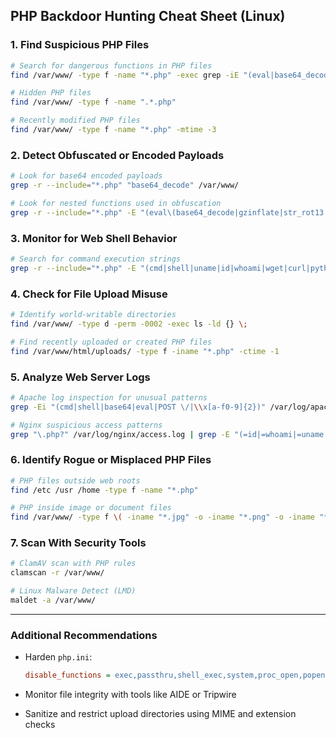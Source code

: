 ## PHP Backdoor Hunting Cheat Sheet (Linux)

### 1. Find Suspicious PHP Files

```bash
# Search for dangerous functions in PHP files
find /var/www/ -type f -name "*.php" -exec grep -iE "(eval|base64_decode|system|shell_exec|passthru|popen|proc_open)" {} \; -print

# Hidden PHP files
find /var/www/ -type f -name ".*.php"

# Recently modified PHP files
find /var/www/ -type f -name "*.php" -mtime -3
```

### 2. Detect Obfuscated or Encoded Payloads

```bash
# Look for base64 encoded payloads
grep -r --include="*.php" "base64_decode" /var/www/

# Look for nested functions used in obfuscation
grep -r --include="*.php" -E "(eval\(base64_decode|gzinflate|str_rot13|create_function|assert\()" /var/www/
```

### 3. Monitor for Web Shell Behavior

```bash
# Search for command execution strings
grep -r --include="*.php" -E "(cmd|shell|uname|id|whoami|wget|curl|python|perl|nc|netcat|tcp|udp)" /var/www/
```

### 4. Check for File Upload Misuse

```bash
# Identify world-writable directories
find /var/www/ -type d -perm -0002 -exec ls -ld {} \;

# Find recently uploaded or created PHP files
find /var/www/html/uploads/ -type f -iname "*.php" -ctime -1
```

### 5. Analyze Web Server Logs

```bash
# Apache log inspection for unusual patterns
grep -Ei "(cmd|shell|base64|eval|POST \/|\\x[a-f0-9]{2})" /var/log/apache2/access.log*

# Nginx suspicious access patterns
grep "\.php?" /var/log/nginx/access.log | grep -E "(=id|=whoami|=uname|=ls)"
```

### 6. Identify Rogue or Misplaced PHP Files

```bash
# PHP files outside web roots
find /etc /usr /home -type f -name "*.php"

# PHP inside image or document files
find /var/www/ -type f \( -iname "*.jpg" -o -iname "*.png" -o -iname "*.txt" \) -exec grep -l "<?php" {} \;
```

### 7. Scan With Security Tools

```bash
# ClamAV scan with PHP rules
clamscan -r /var/www/

# Linux Malware Detect (LMD)
maldet -a /var/www/
```

---

### Additional Recommendations

* Harden `php.ini`:

  ```ini
  disable_functions = exec,passthru,shell_exec,system,proc_open,popen,curl_exec,eval,assert
  ```
* Monitor file integrity with tools like AIDE or Tripwire
* Sanitize and restrict upload directories using MIME and extension checks
